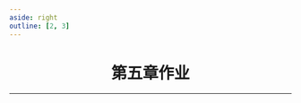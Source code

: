 ```yaml
---
aside: right
outline: [2, 3]
---
```


<h1 style="text-align: center; font-weight: bold;">第五章作业</h1>

---
